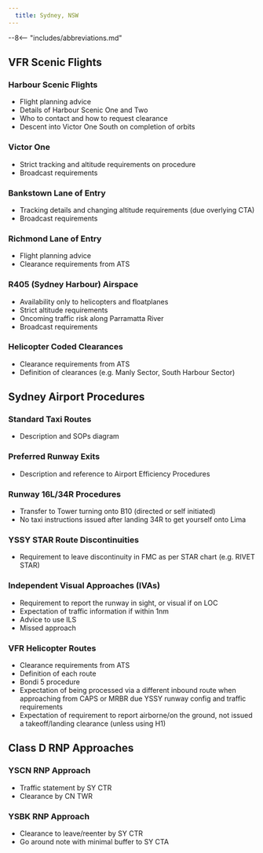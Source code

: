 ```yaml
---
  title: Sydney, NSW
---
```


--8<-- "includes/abbreviations.md"

## VFR Scenic Flights
### Harbour Scenic Flights
- Flight planning advice
- Details of Harbour Scenic One and Two
- Who to contact and how to request clearance
- Descent into Victor One South on completion of orbits

### Victor One
- Strict tracking and altitude requirements on procedure
- Broadcast requirements

### Bankstown Lane of Entry
- Tracking details and changing altitude requirements (due overlying CTA)
- Broadcast requirements

### Richmond Lane of Entry
- Flight planning advice
- Clearance requirements from ATS

### R405 (Sydney Harbour) Airspace
- Availability only to helicopters and floatplanes
- Strict altitude requirements
- Oncoming traffic risk along Parramatta River
- Broadcast requirements

### Helicopter Coded Clearances
- Clearance requirements from ATS
- Definition of clearances (e.g. Manly Sector, South Harbour Sector)

## Sydney Airport Procedures
### Standard Taxi Routes
- Description and SOPs diagram

### Preferred Runway Exits
- Description and reference to Airport Efficiency Procedures

### Runway 16L/34R Procedures
- Transfer to Tower turning onto B10 (directed or self initiated)
- No taxi instructions issued after landing 34R to get yourself onto Lima

### YSSY STAR Route Discontinuities
- Requirement to leave discontinuity in FMC as per STAR chart (e.g. RIVET STAR)

### Independent Visual Approaches (IVAs)
- Requirement to report the runway in sight, or visual if on LOC
- Expectation of traffic information if within 1nm
- Advice to use ILS
- Missed approach

### VFR Helicopter Routes
- Clearance requirements from ATS
- Definition of each route
- Bondi 5 procedure
- Expectation of being processed via a different inbound route when approaching from CAPS or MRBR due YSSY runway config and traffic requirements
- Expectation of requirement to report airborne/on the ground, not issued a takeoff/landing clearance (unless using H1)

## Class D RNP Approaches
### YSCN RNP Approach
- Traffic statement by SY CTR
- Clearance by CN TWR

### YSBK RNP Approach
- Clearance to leave/reenter by SY CTR
- Go around note with minimal buffer to SY CTA